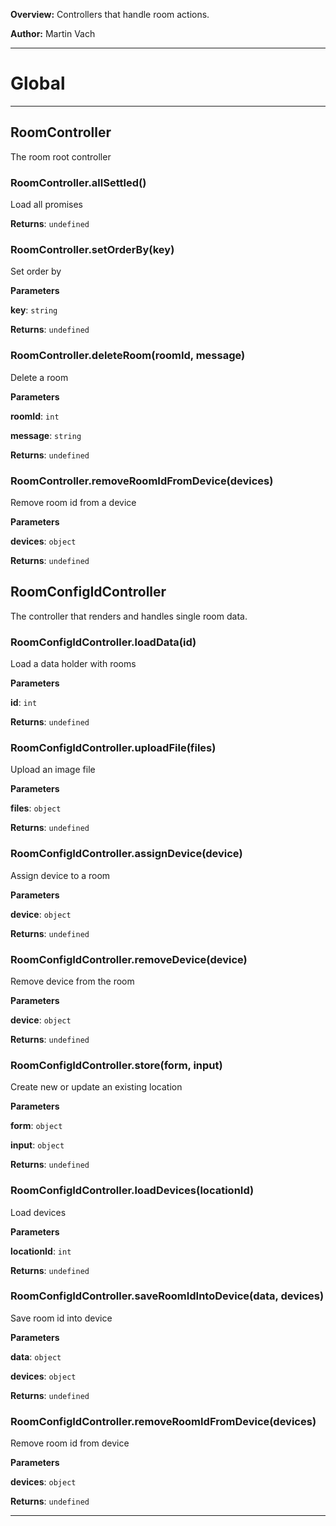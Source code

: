 **Overview:** Controllers that handle room actions.



**Author:** Martin Vach




* * *

# Global





* * *

## RoomController
The room root controller

### RoomController.allSettled() 

Load all promises

**Returns**: `undefined`

### RoomController.setOrderBy(key) 

Set order by

**Parameters**

**key**: `string`

**Returns**: `undefined`

### RoomController.deleteRoom(roomId, message) 

Delete a room

**Parameters**

**roomId**: `int`

**message**: `string`

**Returns**: `undefined`

### RoomController.removeRoomIdFromDevice(devices) 

Remove room id from a device

**Parameters**

**devices**: `object`

**Returns**: `undefined`


## RoomConfigIdController
The controller that renders and handles single room data.

### RoomConfigIdController.loadData(id) 

Load a data holder with rooms

**Parameters**

**id**: `int`

**Returns**: `undefined`

### RoomConfigIdController.uploadFile(files) 

Upload an image file

**Parameters**

**files**: `object`

**Returns**: `undefined`

### RoomConfigIdController.assignDevice(device) 

Assign device to a room

**Parameters**

**device**: `object`

**Returns**: `undefined`

### RoomConfigIdController.removeDevice(device) 

Remove device from the room

**Parameters**

**device**: `object`

**Returns**: `undefined`

### RoomConfigIdController.store(form, input) 

Create new or update an existing location

**Parameters**

**form**: `object`

**input**: `object`

**Returns**: `undefined`

### RoomConfigIdController.loadDevices(locationId) 

Load devices

**Parameters**

**locationId**: `int`

**Returns**: `undefined`

### RoomConfigIdController.saveRoomIdIntoDevice(data, devices) 

Save room id into device

**Parameters**

**data**: `object`

**devices**: `object`

**Returns**: `undefined`

### RoomConfigIdController.removeRoomIdFromDevice(devices) 

Remove room id from device

**Parameters**

**devices**: `object`

**Returns**: `undefined`



* * *
